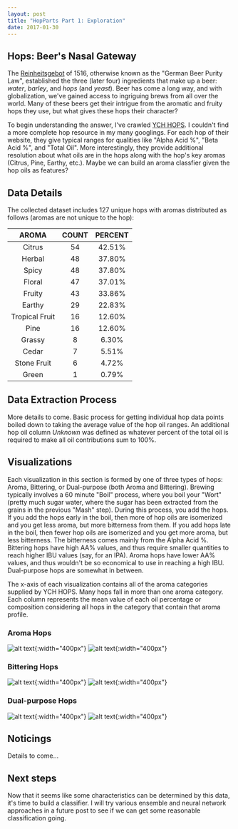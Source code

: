```yaml
---
layout: post
title: "HopParts Part 1: Exploration"
date: 2017-01-30
---
```


[aromaPCT-img]: https://github.com/jvahala/jvahala.github.io/blob/master/_posts/images/20170130/aroma-percent-oil-aromahops.png?raw=true "Aroma Hops by Percentage"
[bitteringPCT-img]: https://github.com/jvahala/jvahala.github.io/blob/master/_posts/images/20170130/aroma-percent-oil-bitteringhops.png?raw=true "Bittering Hops by Percentage"
[dualPCT-img]: https://github.com/jvahala/jvahala.github.io/blob/master/_posts/images/20170130/aroma-percent-oil-dualhops.png?raw=true "Dual-purpose Hops by Percentage"

[aroma-img]: https://github.com/jvahala/jvahala.github.io/blob/master/_posts/images/20170130/aroma-composition-oil-aromahops.png?raw=true "Aroma Hops by Composition"
[bittering-img]: https://github.com/jvahala/jvahala.github.io/blob/master/_posts/images/20170130/aroma-composition-oil-bitteringhops.png?raw=true "Bittering Hops by Composition"
[dual-img]: https://github.com/jvahala/jvahala.github.io/blob/master/_posts/images/20170130/aroma-composition-oil-dualhops.png?raw=true "Dual-purpose Hops by Composition" 


## Hops: Beer's Nasal Gateway
The [Reinheitsgebot](https://en.wikipedia.org/wiki/Reinheitsgebot) of 1516, otherwise known as the "German Beer Purity Law", established the three (later four) ingredients that make up a beer: *water*, *barley*, and *hops* (and *yeast*). Beer has come a long way, and with globalization, we've gained access to ingriguing brews from all over the world. Many of these beers get their intrigue from the aromatic and fruity hops they use, but what gives these hops their character? 

To begin understanding the answer, I've crawled [YCH HOPS](https://ychhops.com/varieties). I couldn't find a more complete hop resource in my many googlings. For each hop of their website, they give typical ranges for qualities like "Alpha Acid %", "Beta Acid %", and "Total Oil". More interestingly, they provide additional resolution about what oils are in the hops along with the hop's key aromas (Citrus, Pine, Earthy, etc.). Maybe we can build an aroma classfier given the hop oils as features? 

## Data Details
The collected dataset includes 127 unique hops with aromas distributed as follows (aromas are not unique to the hop): 

|      AROMA     | COUNT | PERCENT |
|:--------------:|:-----:|:-------:|
| Citrus         |   54  |  42.51% |
| Herbal         |   48  |  37.80% |
| Spicy          |   48  |  37.80% |
| Floral         |   47  |  37.01% |
| Fruity         |   43  |  33.86% |
| Earthy         |   29  |  22.83% |
| Tropical Fruit |   16  |  12.60% |
| Pine           |   16  |  12.60% |
| Grassy         |   8   |  6.30%  |
| Cedar          |   7   |  5.51%  |
| Stone Fruit    |   6   |  4.72%  |
| Green          |   1   |  0.79%  |


## Data Extraction Process
More details to come. Basic process for getting individual hop data points boiled down to taking the average value of the hop oil ranges. An additional hop oil column *Unknown* was defined as whatever percent of the total oil is required to make all oil contributions sum to 100%. 

## Visualizations
Each visualization in this section is formed by one of three types of hops: Aroma, Bittering, or Dual-purpose (both Aroma and Bittering). Brewing typically involves a 60 minute "Boil" process, where you boil your "Wort" (pretty much sugar water, where the sugar has been extracted from the grains in the previous "Mash" step). During this process, you add the hops. If you add the hops early in the boil, then more of hop oils are isomerized and you get less aroma, but more bitterness from them. If you add hops late in the boil, then fewer hop oils are isomerized and you get more aroma, but less bitterness. The bitterness comes mainly from the Alpha Acid %. Bittering hops have high AA% values, and thus require smaller quantities to reach higher IBU values (say, for an IPA). Aroma hops have lower AA% values, and thus wouldn't be so economical to use in reaching a high IBU. Dual-purpose hops are somewhat in between. 

The x-axis of each visualization contains all of the aroma categories supplied by YCH HOPS. Many hops fall in more than one aroma category. Each column represents the mean value of each oil percentage or composition considering all hops in the category that contain that aroma profile. 

### Aroma Hops
![alt text][aromaPCT-img]{:width="400px"}
![alt text][aroma-img]{:width="400px"}

### Bittering Hops
![alt text][bitteringPCT-img]{:width="400px"}
![alt text][bittering-img]{:width="400px"}

### Dual-purpose Hops
![alt text][dualPCT-img]{:width="400px"}
![alt text][dual-img]{:width="400px"}


## Noticings
Details to come...

## Next steps
Now that it seems like some characteristics can be determined by this data, it's time to build a classifier. I will try various ensemble and neural network approaches in a future post to see if we can get some reasonable classification going. 
